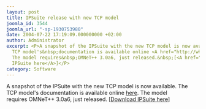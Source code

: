 ```yaml
---
layout: post
title: IPSuite release with new TCP model
joomla_id: 3544
joomla_url: "-sp-1930753980"
date: 2004-07-22 17:19:09.000000000 +02:00
author: Administrator
excerpt: <P>A snapshot of the IPSuite with the new TCP model is now available.&nbsp;The
  TCP model's&nbsp;documentation is available online <A href="http://whale.hit.bme.hu/misc/NewTCP/">here</A>.
  The model requires&nbsp;OMNeT++ 3.0a6, just released.&nbsp;[<A href="index.php?option=com_docman&task=doc_details&gid=2136">Download
  IPSuite here</A>]</P>
category: Software
---
```

<P>A snapshot of the IPSuite with the new TCP model is now available.&nbsp;The TCP model's&nbsp;documentation is available online <A href="http://whale.hit.bme.hu/misc/NewTCP/">here</A>. The model requires&nbsp;OMNeT++ 3.0a6, just released.&nbsp;[<A href="index.php?option=com_docman&task=doc_details&gid=2136">Download IPSuite here</A>]</P>
